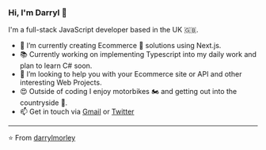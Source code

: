 ### Hi, I'm Darryl 👋

I'm a full-stack JavaScript developer based in the UK 🇬🇧.

- 🔭 I’m currently creating Ecommerce 🛒 solutions using Next.js.
- 📚 Currently working on implementing Typescript into my daily work and plan to learn C# soon.
- 👯 I’m looking to help you with your Ecommerce site or API and other interesting Web Projects.
- 😍 Outside of coding I enjoy motorbikes 🏍️ and getting out into the countryside 🥾.
- 📫 Get in touch via [Gmail](mailto:darrylmorley.uk@gmail.com) or [Twitter](https://twitter.com/DarrylJMorley)

---

⭐️ From [darrylmorley](https://github.com/darrylmorley)
